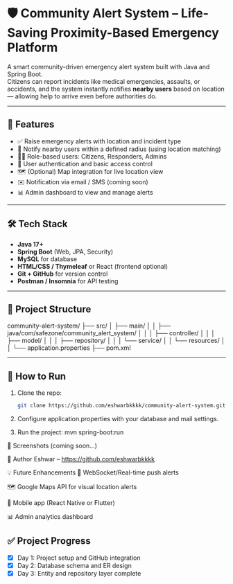 # 🛡️ Community Alert System – Life-Saving Proximity-Based Emergency Platform

A smart community-driven emergency alert system built with Java and Spring Boot.  
Citizens can report incidents like medical emergencies, assaults, or accidents, and the system instantly notifies **nearby users** based on location — allowing help to arrive even before authorities do.

---

## 🚀 Features

- ✅ Raise emergency alerts with location and incident type
- 📍 Notify nearby users within a defined radius (using location matching)
- 👨‍⚕️ Role-based users: Citizens, Responders, Admins
- 🔐 User authentication and basic access control
- 🗺️ (Optional) Map integration for live location view
- ✉️ Notification via email / SMS (coming soon)
- 📊 Admin dashboard to view and manage alerts

---

## 🛠️ Tech Stack

- **Java 17+**
- **Spring Boot** (Web, JPA, Security)
- **MySQL** for database
- **HTML/CSS / Thymeleaf** or React (frontend optional)
- **Git + GitHub** for version control
- **Postman / Insomnia** for API testing

---

## 📂 Project Structure
community-alert-system/
├── src/
│ ├── main/
│ │ ├── java/com/safezone/community_alert_system/
│ │ │ ├── controller/
│ │ │ ├── model/
│ │ │ ├── repository/
│ │ │ └── service/
│ │ └── resources/
│ │ └── application.properties
├── pom.xml


---

## 🔧 How to Run

1. Clone the repo:
   ```bash
   git clone https://github.com/eshwarbkkkk/community-alert-system.git

2. Configure application.properties with your database and mail settings.

3. Run the project:
   mvn spring-boot:run

📸 Screenshots (coming soon...)

📌 Author
Eshwar  – https://github.com/eshwarbkkkk

💡 Future Enhancements
🔔 WebSocket/Real-time push alerts

🗺 Google Maps API for visual location alerts

📱 Mobile app (React Native or Flutter)

📊 Admin analytics dashboard

## ✅ Project Progress

- [x] Day 1: Project setup and GitHub integration
- [x] Day 2: Database schema and ER design
- [x] Day 3: Entity and repository layer complete

